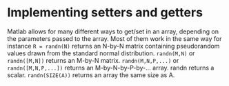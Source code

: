 # Implementing setters and getters


Matlab allows for many different ways to get/set in an array, depending on
the parameters passed to the array. Most of them work in the same way
for instance
 `R = randn(N)` returns an N-by-N matrix containing pseudorandom values drawn
from the standard normal distribution.  `randn(M,N)` or `randn([M,N])` returns
an M-by-N matrix. `randn(M,N,P,...)` or `randn([M,N,P,...])` returns an
M-by-N-by-P-by-... array. randn returns a scalar.  `randn(SIZE(A))` returns
an array the same size as A.
